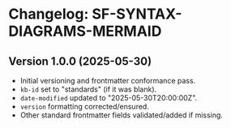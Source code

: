 # Changelog: SF-SYNTAX-DIAGRAMS-MERMAID

## Version 1.0.0 (2025-05-30)
- Initial versioning and frontmatter conformance pass.
- `kb-id` set to "standards" (if it was blank).
- `date-modified` updated to "2025-05-30T20:00:00Z".
- `version` formatting corrected/ensured.
- Other standard frontmatter fields validated/added if missing.
